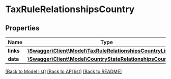 # TaxRuleRelationshipsCountry

## Properties
Name | Type | Description | Notes
------------ | ------------- | ------------- | -------------
**links** | [**\Swagger\Client\Model\TaxRuleRelationshipsCountryLinks**](TaxRuleRelationshipsCountryLinks.md) |  | [optional] 
**data** | [**\Swagger\Client\Model\CountryStateRelationshipsCountryData**](CountryStateRelationshipsCountryData.md) |  | [optional] 

[[Back to Model list]](../../README.md#documentation-for-models) [[Back to API list]](../../README.md#documentation-for-api-endpoints) [[Back to README]](../../README.md)

